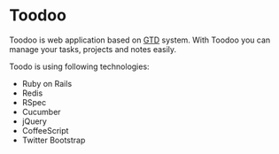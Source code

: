 # Toodoo

Toodoo is web application based on [GTD](http://en.wikipedia.org/wiki/Getting_Things_Done) system.
With Toodoo you can manage your tasks, projects and notes easily.

Toodo is using following technologies:

-  Ruby on Rails
-  Redis
-  RSpec
-  Cucumber
-  jQuery
-  CoffeeScript
-  Twitter Bootstrap